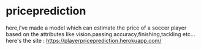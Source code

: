 # priceprediction
here,i've made a model which can estimate the price of a soccer player based on the attributes like vision.passing accuracy,finishing,tackling etc...
here's the site : https://playerpriceprediction.herokuapp.com/
